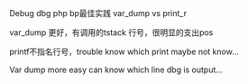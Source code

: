Debug dbg php bp最佳实践 var_dump vs print_r



var_dump 更好，有调用的tstack 行号，很明显的支出pos



printf不指名行号，trouble know which print maybe not know...

Var dump more easy can know which line dbg is output...


